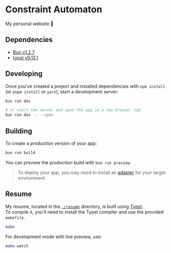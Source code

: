 # Constraint Automaton

My personal website 🙂

## Dependencies

- [Bun v1.2.7](https://bun.sh/)
- [typst v0.13.1](https://github.com/typst/typst)

## Developing

Once you've created a project and installed dependencies with `npm install` (or `pnpm install` or `yarn`), start a development server:

```sh
bun run dev

# or start the server and open the app in a new browser tab
bun run dev -- --open
```

## Building

To create a production version of your app:

```sh
bun run build
```

You can preview the production build with `bun run preview`.

> To deploy your app, you may need to install an [adapter](https://svelte.dev/docs/kit/adapters) for your target environment.

## Resume

My resume, located in the [`./resume`](./resume) directory, is built using [Typst](https://github.com/typst/typst).  
To compile it, you'll need to install the Typst compiler and use the provided `makefile`.

```sh
make
```

For development mode with live preview, use:

```sh
make watch
```
